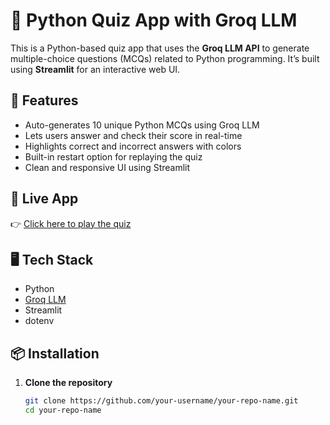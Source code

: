 # 🧠 Python Quiz App with Groq LLM

This is a Python-based quiz app that uses the **Groq LLM API** to generate multiple-choice questions (MCQs) related to Python programming. It’s built using **Streamlit** for an interactive web UI.

## 🚀 Features

- Auto-generates 10 unique Python MCQs using Groq LLM
- Lets users answer and check their score in real-time
- Highlights correct and incorrect answers with colors
- Built-in restart option for replaying the quiz
- Clean and responsive UI using Streamlit

## 🚀 Live App

👉 [Click here to play the quiz](https://pythonchatbot01.streamlit.app/)

## 🖥️ Tech Stack

- Python
- [Groq LLM](https://groq.com/)
- Streamlit
- dotenv

## 📦 Installation

1. **Clone the repository**  
   ```bash
   git clone https://github.com/your-username/your-repo-name.git
   cd your-repo-name
